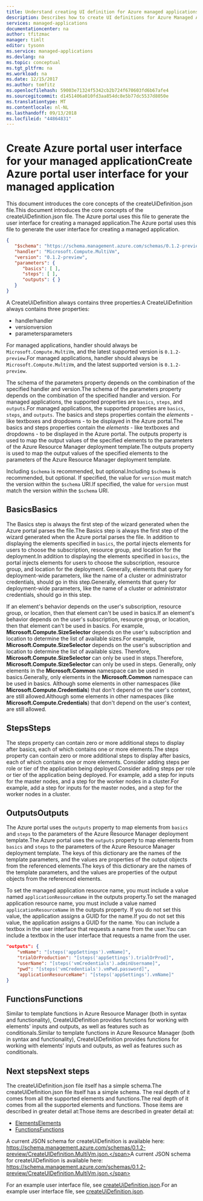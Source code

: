 ```yaml
---
title: Understand creating UI definition for Azure managed applications | Microsoft Docs
description: Describes how to create UI definitions for Azure Managed Applications
services: managed-applications
documentationcenter: na
author: tfitzmac
manager: timlt
editor: tysonn
ms.service: managed-applications
ms.devlang: na
ms.topic: conceptual
ms.tgt_pltfrm: na
ms.workload: na
ms.date: 12/15/2017
ms.author: tomfitz
ms.openlocfilehash: 59003e71324f5342cb2b724f670603fd6b67afe4
ms.sourcegitcommit: d1451406a010fd3aa854dc8e5b77dc5537d8050e
ms.translationtype: MT
ms.contentlocale: nl-NL
ms.lasthandoff: 09/13/2018
ms.locfileid: "44864831"
---
```

# <a name="create-azure-portal-user-interface-for-your-managed-application"></a><span data-ttu-id="4ae15-103">Create Azure portal user interface for your managed application</span><span class="sxs-lookup"><span data-stu-id="4ae15-103">Create Azure portal user interface for your managed application</span></span>
<span data-ttu-id="4ae15-104">This document introduces the core concepts of the createUiDefinition.json file.</span><span class="sxs-lookup"><span data-stu-id="4ae15-104">This document introduces the core concepts of the createUiDefinition.json file.</span></span> <span data-ttu-id="4ae15-105">The Azure portal uses this file to generate the user interface for creating a managed application.</span><span class="sxs-lookup"><span data-stu-id="4ae15-105">The Azure portal uses this file to generate the user interface for creating a managed application.</span></span>

```json
{
   "$schema": "https://schema.management.azure.com/schemas/0.1.2-preview/CreateUIDefinition.MultiVm.json#",
   "handler": "Microsoft.Compute.MultiVm",
   "version": "0.1.2-preview",
   "parameters": {
      "basics": [ ],
      "steps": [ ],
      "outputs": { }
   }
}
```

<span data-ttu-id="4ae15-106">A CreateUiDefinition always contains three properties:</span><span class="sxs-lookup"><span data-stu-id="4ae15-106">A CreateUiDefinition always contains three properties:</span></span> 

* <span data-ttu-id="4ae15-107">handler</span><span class="sxs-lookup"><span data-stu-id="4ae15-107">handler</span></span>
* <span data-ttu-id="4ae15-108">version</span><span class="sxs-lookup"><span data-stu-id="4ae15-108">version</span></span>
* <span data-ttu-id="4ae15-109">parameters</span><span class="sxs-lookup"><span data-stu-id="4ae15-109">parameters</span></span>

<span data-ttu-id="4ae15-110">For managed applications, handler should always be `Microsoft.Compute.MultiVm`, and the latest supported version is `0.1.2-preview`.</span><span class="sxs-lookup"><span data-stu-id="4ae15-110">For managed applications, handler should always be `Microsoft.Compute.MultiVm`, and the latest supported version is `0.1.2-preview`.</span></span>

<span data-ttu-id="4ae15-111">The schema of the parameters property depends on the combination of the specified handler and version.</span><span class="sxs-lookup"><span data-stu-id="4ae15-111">The schema of the parameters property depends on the combination of the specified handler and version.</span></span> <span data-ttu-id="4ae15-112">For managed applications, the supported properties are `basics`, `steps`, and `outputs`.</span><span class="sxs-lookup"><span data-stu-id="4ae15-112">For managed applications, the supported properties are `basics`, `steps`, and `outputs`.</span></span> <span data-ttu-id="4ae15-113">The basics and steps properties contain the _elements_ - like textboxes and dropdowns - to be displayed in the Azure portal.</span><span class="sxs-lookup"><span data-stu-id="4ae15-113">The basics and steps properties contain the _elements_ - like textboxes and dropdowns - to be displayed in the Azure portal.</span></span> <span data-ttu-id="4ae15-114">The outputs property is used to map the output values of the specified elements to the parameters of the Azure Resource Manager deployment template.</span><span class="sxs-lookup"><span data-stu-id="4ae15-114">The outputs property is used to map the output values of the specified elements to the parameters of the Azure Resource Manager deployment template.</span></span>

<span data-ttu-id="4ae15-115">Including `$schema` is recommended, but optional.</span><span class="sxs-lookup"><span data-stu-id="4ae15-115">Including `$schema` is recommended, but optional.</span></span> <span data-ttu-id="4ae15-116">If specified, the value for `version` must match the version within the `$schema` URI.</span><span class="sxs-lookup"><span data-stu-id="4ae15-116">If specified, the value for `version` must match the version within the `$schema` URI.</span></span>

## <a name="basics"></a><span data-ttu-id="4ae15-117">Basics</span><span class="sxs-lookup"><span data-stu-id="4ae15-117">Basics</span></span>
<span data-ttu-id="4ae15-118">The Basics step is always the first step of the wizard generated when the Azure portal parses the file.</span><span class="sxs-lookup"><span data-stu-id="4ae15-118">The Basics step is always the first step of the wizard generated when the Azure portal parses the file.</span></span> <span data-ttu-id="4ae15-119">In addition to displaying the elements specified in `basics`, the portal injects elements for users to choose the subscription, resource group, and location for the deployment.</span><span class="sxs-lookup"><span data-stu-id="4ae15-119">In addition to displaying the elements specified in `basics`, the portal injects elements for users to choose the subscription, resource group, and location for the deployment.</span></span> <span data-ttu-id="4ae15-120">Generally, elements that query for deployment-wide parameters, like the name of a cluster or administrator credentials, should go in this step.</span><span class="sxs-lookup"><span data-stu-id="4ae15-120">Generally, elements that query for deployment-wide parameters, like the name of a cluster or administrator credentials, should go in this step.</span></span>

<span data-ttu-id="4ae15-121">If an element's behavior depends on the user's subscription, resource group, or location, then that element can't be used in basics.</span><span class="sxs-lookup"><span data-stu-id="4ae15-121">If an element's behavior depends on the user's subscription, resource group, or location, then that element can't be used in basics.</span></span> <span data-ttu-id="4ae15-122">For example, **Microsoft.Compute.SizeSelector** depends on the user's subscription and location to determine the list of available sizes.</span><span class="sxs-lookup"><span data-stu-id="4ae15-122">For example, **Microsoft.Compute.SizeSelector** depends on the user's subscription and location to determine the list of available sizes.</span></span> <span data-ttu-id="4ae15-123">Therefore, **Microsoft.Compute.SizeSelector** can only be used in steps.</span><span class="sxs-lookup"><span data-stu-id="4ae15-123">Therefore, **Microsoft.Compute.SizeSelector** can only be used in steps.</span></span> <span data-ttu-id="4ae15-124">Generally, only elements in the **Microsoft.Common** namespace can be used in basics.</span><span class="sxs-lookup"><span data-stu-id="4ae15-124">Generally, only elements in the **Microsoft.Common** namespace can be used in basics.</span></span> <span data-ttu-id="4ae15-125">Although some elements in other namespaces (like **Microsoft.Compute.Credentials**) that don't depend on the user's context, are still allowed.</span><span class="sxs-lookup"><span data-stu-id="4ae15-125">Although some elements in other namespaces (like **Microsoft.Compute.Credentials**) that don't depend on the user's context, are still allowed.</span></span>

## <a name="steps"></a><span data-ttu-id="4ae15-126">Steps</span><span class="sxs-lookup"><span data-stu-id="4ae15-126">Steps</span></span>
<span data-ttu-id="4ae15-127">The steps property can contain zero or more additional steps to display after basics, each of which contains one or more elements.</span><span class="sxs-lookup"><span data-stu-id="4ae15-127">The steps property can contain zero or more additional steps to display after basics, each of which contains one or more elements.</span></span> <span data-ttu-id="4ae15-128">Consider adding steps per role or tier of the application being deployed.</span><span class="sxs-lookup"><span data-stu-id="4ae15-128">Consider adding steps per role or tier of the application being deployed.</span></span> <span data-ttu-id="4ae15-129">For example, add a step for inputs for the master nodes, and a step for the worker nodes in a cluster.</span><span class="sxs-lookup"><span data-stu-id="4ae15-129">For example, add a step for inputs for the master nodes, and a step for the worker nodes in a cluster.</span></span>

## <a name="outputs"></a><span data-ttu-id="4ae15-130">Outputs</span><span class="sxs-lookup"><span data-stu-id="4ae15-130">Outputs</span></span>
<span data-ttu-id="4ae15-131">The Azure portal uses the `outputs` property to map elements from `basics` and `steps` to the parameters of the Azure Resource Manager deployment template.</span><span class="sxs-lookup"><span data-stu-id="4ae15-131">The Azure portal uses the `outputs` property to map elements from `basics` and `steps` to the parameters of the Azure Resource Manager deployment template.</span></span> <span data-ttu-id="4ae15-132">The keys of this dictionary are the names of the template parameters, and the values are properties of the output objects from the referenced elements.</span><span class="sxs-lookup"><span data-stu-id="4ae15-132">The keys of this dictionary are the names of the template parameters, and the values are properties of the output objects from the referenced elements.</span></span>

<span data-ttu-id="4ae15-133">To set the managed application resource name, you must include a value named `applicationResourceName` in the outputs property.</span><span class="sxs-lookup"><span data-stu-id="4ae15-133">To set the managed application resource name, you must include a value named `applicationResourceName` in the outputs property.</span></span> <span data-ttu-id="4ae15-134">If you do not set this value, the application assigns a GUID for the name.</span><span class="sxs-lookup"><span data-stu-id="4ae15-134">If you do not set this value, the application assigns a GUID for the name.</span></span> <span data-ttu-id="4ae15-135">You can include a textbox in the user interface that requests a name from the user.</span><span class="sxs-lookup"><span data-stu-id="4ae15-135">You can include a textbox in the user interface that requests a name from the user.</span></span>

```json
"outputs": {
    "vmName": "[steps('appSettings').vmName]",
    "trialOrProduction": "[steps('appSettings').trialOrProd]",
    "userName": "[steps('vmCredentials').adminUsername]",
    "pwd": "[steps('vmCredentials').vmPwd.password]",
    "applicationResourceName": "[steps('appSettings').vmName]"
}
```

## <a name="functions"></a><span data-ttu-id="4ae15-136">Functions</span><span class="sxs-lookup"><span data-stu-id="4ae15-136">Functions</span></span>
<span data-ttu-id="4ae15-137">Similar to template functions in Azure Resource Manager (both in syntax and functionality), CreateUiDefinition provides functions for working with elements' inputs and outputs, as well as features such as conditionals.</span><span class="sxs-lookup"><span data-stu-id="4ae15-137">Similar to template functions in Azure Resource Manager (both in syntax and functionality), CreateUiDefinition provides functions for working with elements' inputs and outputs, as well as features such as conditionals.</span></span>

## <a name="next-steps"></a><span data-ttu-id="4ae15-138">Next steps</span><span class="sxs-lookup"><span data-stu-id="4ae15-138">Next steps</span></span>
<span data-ttu-id="4ae15-139">The createUiDefinition.json file itself has a simple schema.</span><span class="sxs-lookup"><span data-stu-id="4ae15-139">The createUiDefinition.json file itself has a simple schema.</span></span> <span data-ttu-id="4ae15-140">The real depth of it comes from all the supported elements and functions.</span><span class="sxs-lookup"><span data-stu-id="4ae15-140">The real depth of it comes from all the supported elements and functions.</span></span> <span data-ttu-id="4ae15-141">Those items are described in greater detail at:</span><span class="sxs-lookup"><span data-stu-id="4ae15-141">Those items are described in greater detail at:</span></span>

- [<span data-ttu-id="4ae15-142">Elements</span><span class="sxs-lookup"><span data-stu-id="4ae15-142">Elements</span></span>](create-uidefinition-elements.md)
- [<span data-ttu-id="4ae15-143">Functions</span><span class="sxs-lookup"><span data-stu-id="4ae15-143">Functions</span></span>](create-uidefinition-functions.md)

<span data-ttu-id="4ae15-144">A current JSON schema for createUiDefinition is available here: https://schema.management.azure.com/schemas/0.1.2-preview/CreateUIDefinition.MultiVm.json.</span><span class="sxs-lookup"><span data-stu-id="4ae15-144">A current JSON schema for createUiDefinition is available here: https://schema.management.azure.com/schemas/0.1.2-preview/CreateUIDefinition.MultiVm.json.</span></span>

<span data-ttu-id="4ae15-145">For an example user interface file, see [createUiDefinition.json](https://github.com/Azure/azure-managedapp-samples/blob/master/samples/201-managed-app-using-existing-vnet/createUiDefinition.json).</span><span class="sxs-lookup"><span data-stu-id="4ae15-145">For an example user interface file, see [createUiDefinition.json](https://github.com/Azure/azure-managedapp-samples/blob/master/samples/201-managed-app-using-existing-vnet/createUiDefinition.json).</span></span>
